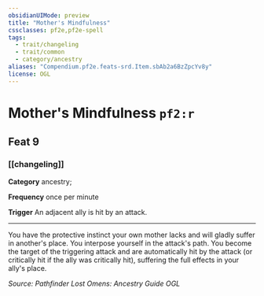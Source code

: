 ```yaml
---
obsidianUIMode: preview
title: "Mother's Mindfulness"
cssclasses: pf2e,pf2e-spell
tags:
  - trait/changeling
  - trait/common
  - category/ancestry
aliases: "Compendium.pf2e.feats-srd.Item.sbAb2a6BzZpcYv8y"
license: OGL
---
```

# Mother's Mindfulness `pf2:r`
## Feat 9
### [[changeling]]

**Category** ancestry; 




**Frequency** once per minute

**Trigger** An adjacent ally is hit by an attack.

* * *

You have the protective instinct your own mother lacks and will gladly suffer in another's place. You interpose yourself in the attack's path. You become the target of the triggering attack and are automatically hit by the attack (or critically hit if the ally was critically hit), suffering the full effects in your ally's place.

*Source: Pathfinder Lost Omens: Ancestry Guide*
*OGL*